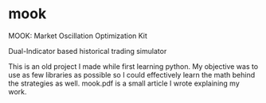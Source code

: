 # mook
MOOK: Market Oscillation Optimization Kit

Dual-Indicator based historical trading simulator

This is an old project I made while first learning python. My objective was to use as few libraries as possible so I could effectively learn the math behind the strategies as well.
mook.pdf is a small article I wrote explaining my work.
